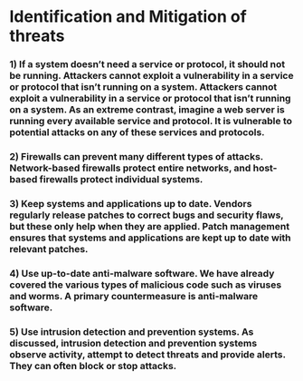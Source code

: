# Identification and Mitigation of threats

### 1) If a system doesn’t need a service or protocol, it should not be running. Attackers cannot exploit a vulnerability in a service or protocol that isn’t running on a system. Attackers cannot exploit a vulnerability in a service or protocol that isn’t running on a system. As an extreme contrast, imagine a web server is running every available service and protocol. It is vulnerable to potential attacks on any of these services and protocols. 

### 2) Firewalls can prevent many different types of attacks. Network-based firewalls protect entire networks, and host-based firewalls protect individual systems. 

### 3) Keep systems and applications up to date. Vendors regularly release patches to correct bugs and security flaws, but these only help when they are applied. Patch management ensures that systems and applications are kept up to date with relevant patches. 

### 4) Use up-to-date anti-malware software. We have already covered the various types of malicious code such as viruses and worms. A primary countermeasure is anti-malware software.  

### 5) Use intrusion detection and prevention systems. As discussed, intrusion detection and prevention systems observe activity, attempt to detect threats and provide alerts. They can often block or stop attacks.  
